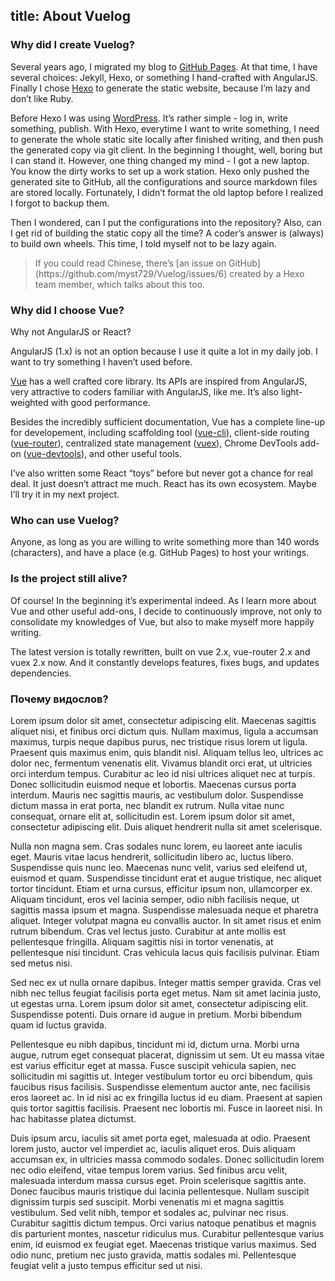 title: About Vuelog
------------------------------------
<!-- en-US:+ -->

### Why did I create Vuelog?

Several years ago, I migrated my blog to [GitHub Pages](https://pages.github.com/). At that time, I have several choices: Jekyll, Hexo, or something I hand-crafted with AngularJS. Finally I chose [Hexo](https://hexo.io/) to generate the static website, because I’m lazy and don’t like Ruby.

Before Hexo I was using [WordPress](https://wordpress.org/). It’s rather simple - log in, write something, publish. With Hexo, everytime I want to write something, I need to generate the whole static site locally after finished writing, and then push the generated copy via git client. In the beginning I thought, well, boring but I can stand it. However, one thing changed my mind - I got a new laptop. You know the dirty works to set up a work station. Hexo only pushed the generated site to GitHub, all the configurations and source markdown files are stored locally. Fortunately, I didn’t format the old laptop before I realized I forgot to backup them.

Then I wondered, can I put the configurations into the repository? Also, can I get rid of building the static copy all the time? A coder’s answer is (always) to build own wheels. This time, I told myself not to be lazy again.

<blockquote class="tip">
  <p>If you could read Chinese, there’s [an issue on GitHub](https://github.com/myst729/Vuelog/issues/6) created by a Hexo team member, which talks about this too.</p>
</blockquote>

### Why did I choose Vue?

Why not AngularJS or React?

AngularJS (1.x) is not an option because I use it quite a lot in my daily job. I want to try something I haven’t used before.

[Vue](http://vuejs.org/) has a well crafted core library. Its APIs are inspired from AngularJS, very attractive to coders familiar with AngularJS, like me. It’s also light-weighted with good performance.

Besides the incredibly sufficient documentation, Vue has a complete line-up for developement, including scaffolding tool ([vue-cli](https://github.com/vuejs/vue-cli)), client-side routing ([vue-router](https://github.com/vuejs/vue-router)), centralized state management ([vuex](https://github.com/vuejs/vuex)), Chrome DevTools add-on ([vue-devtools](https://github.com/vuejs/vue-devtools)), and other useful tools.

I’ve also written some React “toys” before but never got a chance for real deal. It just doesn’t attract me much. React has its own ecosystem. Maybe I’ll try it in my next project.

### Who can use Vuelog?

Anyone, as long as you are willing to write something more than 140 words (characters), and have a place (e.g. GitHub Pages) to host your writings.

### Is the project still alive?

Of course! In the beginning it’s experimental indeed. As I learn more about Vue and other useful add-ons, I decide to continuously improve, not only to consolidate my knowledges of Vue, but also to make myself more happily writing.

The latest version is totally rewritten, built on vue 2.x, vue-router 2.x and vuex 2.x now. And it constantly develops features, fixes bugs, and updates dependencies.


<!-- en-US:- -->

<!-- ru-RU:+ -->

### Почему видослов?

Lorem ipsum dolor sit amet, consectetur adipiscing elit. Maecenas sagittis aliquet nisi, et finibus orci dictum quis. Nullam maximus, ligula a accumsan maximus, turpis neque dapibus purus, nec tristique risus lorem ut ligula. Praesent quis maximus enim, quis blandit nisl. Aliquam tellus leo, ultrices ac dolor nec, fermentum venenatis elit. Vivamus blandit orci erat, ut ultricies orci interdum tempus. Curabitur ac leo id nisi ultrices aliquet nec at turpis. Donec sollicitudin euismod neque et lobortis. Maecenas cursus porta interdum. Mauris nec sagittis mauris, ac vestibulum dolor. Suspendisse dictum massa in erat porta, nec blandit ex rutrum. Nulla vitae nunc consequat, ornare elit at, sollicitudin est. Lorem ipsum dolor sit amet, consectetur adipiscing elit. Duis aliquet hendrerit nulla sit amet scelerisque.

Nulla non magna sem. Cras sodales nunc lorem, eu laoreet ante iaculis eget. Mauris vitae lacus hendrerit, sollicitudin libero ac, luctus libero. Suspendisse quis nunc leo. Maecenas nunc velit, varius sed eleifend ut, euismod et quam. Suspendisse tincidunt erat et augue tristique, nec aliquet tortor tincidunt. Etiam et urna cursus, efficitur ipsum non, ullamcorper ex. Aliquam tincidunt, eros vel lacinia semper, odio nibh facilisis neque, ut sagittis massa ipsum et magna. Suspendisse malesuada neque et pharetra aliquet. Integer volutpat magna eu convallis auctor. In sit amet risus et enim rutrum bibendum. Cras vel lectus justo. Curabitur at ante mollis est pellentesque fringilla. Aliquam sagittis nisi in tortor venenatis, at pellentesque nisi tincidunt. Cras vehicula lacus quis facilisis pulvinar. Etiam sed metus nisi.

Sed nec ex ut nulla ornare dapibus. Integer mattis semper gravida. Cras vel nibh nec tellus feugiat facilisis porta eget metus. Nam sit amet lacinia justo, ut egestas urna. Lorem ipsum dolor sit amet, consectetur adipiscing elit. Suspendisse potenti. Duis ornare id augue in pretium. Morbi bibendum quam id luctus gravida.

Pellentesque eu nibh dapibus, tincidunt mi id, dictum urna. Morbi urna augue, rutrum eget consequat placerat, dignissim ut sem. Ut eu massa vitae est varius efficitur eget at massa. Fusce suscipit vehicula sapien, nec sollicitudin mi sagittis ut. Integer vestibulum tortor eu orci bibendum, quis faucibus risus facilisis. Suspendisse elementum auctor ante, nec facilisis eros laoreet ac. In id nisi ac ex fringilla luctus id eu diam. Praesent at sapien quis tortor sagittis facilisis. Praesent nec lobortis mi. Fusce in laoreet nisi. In hac habitasse platea dictumst.

Duis ipsum arcu, iaculis sit amet porta eget, malesuada at odio. Praesent lorem justo, auctor vel imperdiet ac, iaculis aliquet eros. Duis aliquam accumsan ex, in ultricies massa commodo sodales. Donec sollicitudin lorem nec odio eleifend, vitae tempus lorem varius. Sed finibus arcu velit, malesuada interdum massa cursus eget. Proin scelerisque sagittis ante. Donec faucibus mauris tristique dui lacinia pellentesque. Nullam suscipit dignissim turpis sed suscipit. Morbi venenatis mi et magna sagittis vestibulum. Sed velit nibh, tempor et sodales ac, pulvinar nec risus. Curabitur sagittis dictum tempus. Orci varius natoque penatibus et magnis dis parturient montes, nascetur ridiculus mus. Curabitur pellentesque varius enim, id euismod ex feugiat eget. Maecenas tristique varius maximus. Sed odio nunc, pretium nec justo gravida, mattis sodales mi. Pellentesque feugiat velit a justo tempus efficitur sed ut nisi.

<!-- ru-RU:- -->